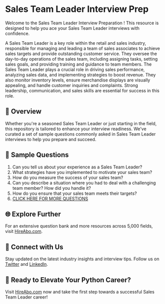 # Sales Team Leader Interview Prep

Welcome to the Sales Team Leader Interview Preparation ! This resource is designed to help you ace your Sales Team Leader interviews with confidence.

A Sales Team Leader is a key role within the retail and sales industry, responsible for managing and leading a team of sales associates to achieve sales targets and provide outstanding customer service. They oversee the day-to-day operations of the sales team, including assigning tasks, setting sales goals, and providing training and guidance to team members. The Sales Team Leader plays a crucial role in driving sales performance, analyzing sales data, and implementing strategies to boost revenue. They also monitor inventory levels, ensure merchandise displays are visually appealing, and handle customer inquiries and complaints. Strong leadership, communication, and sales skills are essential for success in this role.

## 🚀 Overview

Whether you're a seasoned Sales Team Leader or just starting in the field, this repository is tailored to enhance your interview readiness. We've curated a set of sample questions commonly asked in Sales Team Leader interviews to help you prepare and succeed.

## 📝 Sample Questions

1. Can you tell us about your experience as a Sales Team Leader?
2. What strategies have you implemented to motivate your sales team?
3. How do you measure the success of your sales team?
4. Can you describe a situation where you had to deal with a challenging team member? How did you handle it?
5. How do you ensure that your sales team meets their targets?
6. [CLICK HERE FOR MORE QUESTIONS](https://hireabo.com/job/22_1_28/Sales%20Team%20Leader)

## 🌐 Explore Further

For an extensive question bank and more resources across 5,000 fields, visit [HireAbo.com](https://www.hireabo.com).

## 📱 Connect with Us

Stay updated on the latest industry insights and interview tips. Follow us on [Twitter](https://twitter.com/hireabo) and [LinkedIn](https://www.linkedin.com/in/hire-abo-3609972a8/).

## 🚀 Ready to Elevate Your Python Career?

Visit [HireAbo.com](https://www.hireabo.com) now and take the first step towards a successful Sales Team Leader career!